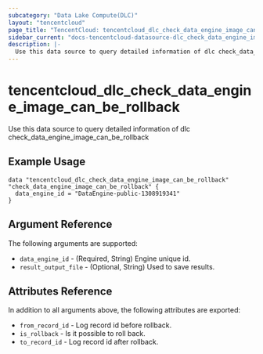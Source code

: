 ```yaml
---
subcategory: "Data Lake Compute(DLC)"
layout: "tencentcloud"
page_title: "TencentCloud: tencentcloud_dlc_check_data_engine_image_can_be_rollback"
sidebar_current: "docs-tencentcloud-datasource-dlc_check_data_engine_image_can_be_rollback"
description: |-
  Use this data source to query detailed information of dlc check_data_engine_image_can_be_rollback
---
```


# tencentcloud_dlc_check_data_engine_image_can_be_rollback

Use this data source to query detailed information of dlc check_data_engine_image_can_be_rollback

## Example Usage

```hcl
data "tencentcloud_dlc_check_data_engine_image_can_be_rollback" "check_data_engine_image_can_be_rollback" {
  data_engine_id = "DataEngine-public-1308919341"
}
```

## Argument Reference

The following arguments are supported:

* `data_engine_id` - (Required, String) Engine unique id.
* `result_output_file` - (Optional, String) Used to save results.

## Attributes Reference

In addition to all arguments above, the following attributes are exported:

* `from_record_id` - Log record id before rollback.
* `is_rollback` - Is it possible to roll back.
* `to_record_id` - Log record id after rollback.


